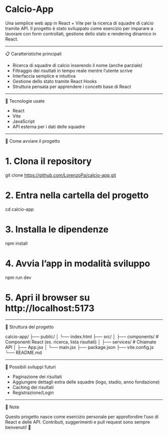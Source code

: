# Calcio-App


Una semplice web app in React + Vite per la ricerca di squadre di calcio tramite API.
Il progetto è stato sviluppato come esercizio per imparare a lavorare con form controllati,
gestione dello stato e rendering dinamico in React.

---

📋 Caratteristiche principali

- Ricerca di squadre di calcio inserendo il nome (anche parziale)
- Filtraggio dei risultati in tempo reale mentre l’utente scrive
- Interfaccia semplice e intuitiva
- Gestione dello stato tramite React Hooks
- Struttura pensata per apprendere i concetti base di React

---

🧰 Tecnologie usate

- React
- Vite
- JavaScript
- API esterna per i dati delle squadre

---

🚀 Come avviare il progetto

# 1. Clona il repository
git clone https://github.com/LorenzoPa/calcio-app.git

# 2. Entra nella cartella del progetto
cd calcio-app

# 3. Installa le dipendenze
npm install

# 4. Avvia l’app in modalità sviluppo
npm run dev

# 5. Apri il browser su http://localhost:5173

---

🔧 Struttura del progetto

calcio-app/
├── public/
│   └── index.html
├── src/
│   ├── components/       # Componenti React (es. ricerca, lista risultati)
│   ├── services/         # Chiamate API
│   ├── App.jsx
│   └── main.jsx
├── package.json
├── vite.config.js
└── README.md

---

🎯 Possibili sviluppi futuri

- Paginazione dei risultati
- Aggiungere dettagli extra delle squadre (logo, stadio, anno fondazione)
- Caching dei risultati
- Registrazione/Login

---

📝 Note

Questo progetto nasce come esercizio personale per approfondire l’uso di React e delle API.
Contributi, suggerimenti e pull request sono sempre benvenuti! 🚀
